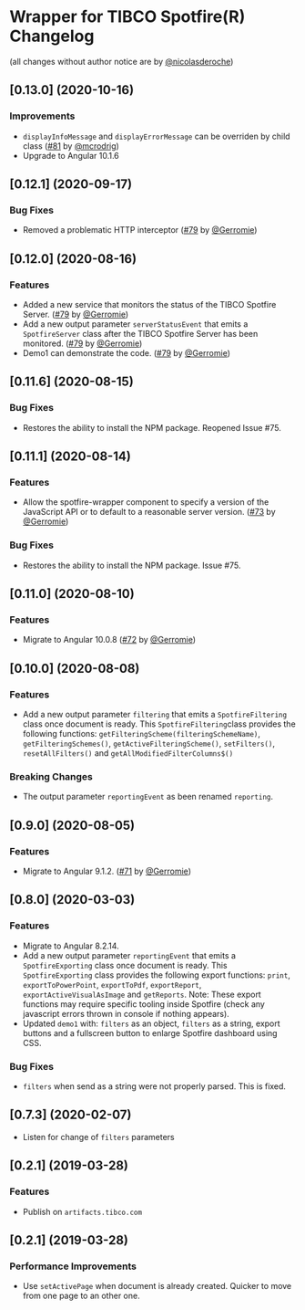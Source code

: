 Wrapper for TIBCO Spotfire(R) Changelog
===

(all changes without author notice are by [@nicolasderoche](https://github.com/nicolasderoche))

<a name="0.13.0"></a>
## [0.13.0] (2020-10-16)

### Improvements
 * `displayInfoMessage` and `displayErrorMessage` can be overriden by child class ([#81](https://github.com/TIBCOSoftware/spotfire-wrapper/pull/82) by [@mcrodrig](https://github.com/mcrodrig)) 
 * Upgrade to Angular 10.1.6

<a name="0.12.1"></a>
## [0.12.1] (2020-09-17)

### Bug Fixes
 * Removed a problematic HTTP interceptor ([#79](https://github.com/TIBCOSoftware/spotfire-wrapper/pull/79) by [@Gerromie](https://github.com/Gerromie))


<a name="0.12.0"></a>
## [0.12.0] (2020-08-16)

### Features
 * Added a new service that monitors the status of the TIBCO Spotfire Server. ([#79](https://github.com/TIBCOSoftware/spotfire-wrapper/pull/79) by [@Gerromie](https://github.com/Gerromie))
 * Add a new output parameter `serverStatusEvent` that emits a `SpotfireServer` class after the TIBCO Spotfire Server has been monitored. ([#79](https://github.com/TIBCOSoftware/spotfire-wrapper/pull/79) by [@Gerromie](https://github.com/Gerromie))
 * Demo1 can demonstrate the code. ([#79](https://github.com/TIBCOSoftware/spotfire-wrapper/pull/79) by [@Gerromie](https://github.com/Gerromie))


<a name="0.11.6"></a>
## [0.11.6] (2020-08-15)

### Bug Fixes
 * Restores the ability to install the NPM package. Reopened Issue #75.

<a name="0.11.1"></a>
## [0.11.1] (2020-08-14)

### Features
* Allow the spotfire-wrapper component to specify a version of the JavaScript API or to default to a reasonable server version. ([#73](https://github.com/TIBCOSoftware/spotfire-wrapper/pull/73) by [@Gerromie](https://github.com/Gerromie))

### Bug Fixes
 * Restores the ability to install the NPM package. Issue #75.
 
<a name="0.11.0"></a>
## [0.11.0] (2020-08-10)

### Features   

 * Migrate to Angular 10.0.8 ([#72](https://github.com/TIBCOSoftware/spotfire-wrapper/pull/72) by [@Gerromie](https://github.com/Gerromie))
 
<a name="0.10.0"></a>
## [0.10.0] (2020-08-08)

### Features
 * Add a new output parameter `filtering` that emits a `SpotfireFiltering` class  once document is ready.
   This `SpotfireFiltering`class provides the following functions: `getFilteringScheme(filteringSchemeName)`, `getFilteringSchemes()`, `getActiveFilteringScheme()`, `setFilters()`, `resetAllFilters()` and `getAllModifiedFilterColumns$()`

### Breaking Changes
 * The output parameter `reportingEvent` as been renamed `reporting`.

<a name="0.9.0"></a>
## [0.9.0] (2020-08-05)

### Features
 * Migrate to Angular 9.1.2. ([#71](https://github.com/TIBCOSoftware/spotfire-wrapper/pull/71) by [@Gerromie](https://github.com/Gerromie))

<a name="0.8.0"></a>
## [0.8.0] (2020-03-03)

### Features
 * Migrate to Angular 8.2.14.
 * Add a new output parameter `reportingEvent` that emits a `SpotfireExporting` class once document is ready.
   This `SpotfireExporting` class provides the following export functions: `print`, `exportToPowerPoint`, `exportToPdf`, `exportReport`, `exportActiveVisualAsImage` and `getReports`. Note: These export functions may require specific tooling inside Spotfire (check any javascript errors thrown in console if nothing appears).
 * Updated `demo1` with: `filters` as an object, `filters` as a string, export buttons and a fullscreen button to enlarge Spotfire dashboard using CSS.
### Bug Fixes
 * `filters` when send as a string were not properly parsed. This is fixed.

<a name="0.7.3"></a>
## [0.7.3] (2020-02-07)
 * Listen for change of `filters` parameters

<a name="0.2.1"></a>
## [0.2.1] (2019-03-28)

### Features
 * Publish on `artifacts.tibco.com`

<a name="0.1.0"></a>
## [0.2.1] (2019-03-28)

### Performance Improvements
 * Use `setActivePage` when document is already created. Quicker to move from one page to an other one.
